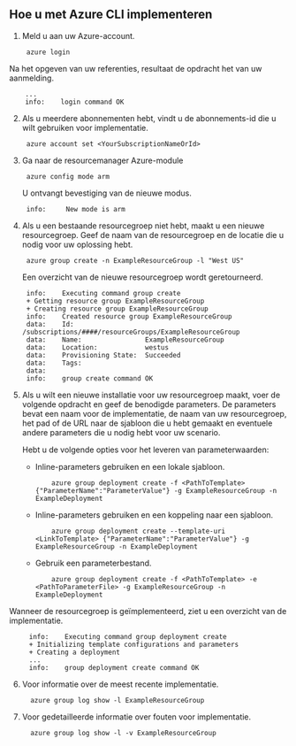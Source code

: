 ## <a name="how-to-deploy-with-azure-cli"></a>Hoe u met Azure CLI implementeren

1. Meld u aan uw Azure-account.

        azure login

  Na het opgeven van uw referenties, resultaat de opdracht het van uw aanmelding.

        ...
        info:    login command OK

2. Als u meerdere abonnementen hebt, vindt u de abonnements-id die u wilt gebruiken voor implementatie.

        azure account set <YourSubscriptionNameOrId>

3. Ga naar de resourcemanager Azure-module

        azure config mode arm

   U ontvangt bevestiging van de nieuwe modus.

        info:     New mode is arm

4. Als u een bestaande resourcegroep niet hebt, maakt u een nieuwe resourcegroep. Geef de naam van de resourcegroep en de locatie die u nodig voor uw oplossing hebt.

        azure group create -n ExampleResourceGroup -l "West US"

   Een overzicht van de nieuwe resourcegroep wordt geretourneerd.

        info:    Executing command group create
        + Getting resource group ExampleResourceGroup
        + Creating resource group ExampleResourceGroup
        info:    Created resource group ExampleResourceGroup
        data:    Id:                  /subscriptions/####/resourceGroups/ExampleResourceGroup
        data:    Name:                ExampleResourceGroup
        data:    Location:            westus
        data:    Provisioning State:  Succeeded
        data:    Tags:
        data:
        info:    group create command OK

5. Als u wilt een nieuwe installatie voor uw resourcegroep maakt, voer de volgende opdracht en geef de benodigde parameters. De parameters bevat een naam voor de implementatie, de naam van uw resourcegroep, het pad of de URL naar de sjabloon die u hebt gemaakt en eventuele andere parameters die u nodig hebt voor uw scenario.

   Hebt u de volgende opties voor het leveren van parameterwaarden:

   - Inline-parameters gebruiken en een lokale sjabloon.

             azure group deployment create -f <PathToTemplate> {"ParameterName":"ParameterValue"} -g ExampleResourceGroup -n ExampleDeployment

   - Inline-parameters gebruiken en een koppeling naar een sjabloon.

             azure group deployment create --template-uri <LinkToTemplate> {"ParameterName":"ParameterValue"} -g ExampleResourceGroup -n ExampleDeployment

   - Gebruik een parameterbestand.

             azure group deployment create -f <PathToTemplate> -e <PathToParameterFile> -g ExampleResourceGroup -n ExampleDeployment

  Wanneer de resourcegroep is geïmplementeerd, ziet u een overzicht van de implementatie.

         info:    Executing command group deployment create
         + Initializing template configurations and parameters
         + Creating a deployment
         ...
         info:    group deployment create command OK


6. Voor informatie over de meest recente implementatie.

         azure group log show -l ExampleResourceGroup

7. Voor gedetailleerde informatie over fouten voor implementatie.

         azure group log show -l -v ExampleResourceGroup

